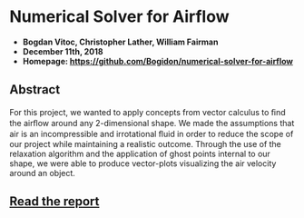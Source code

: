 # Numerical Solver for Airflow
- **Bogdan Vitoc, Christopher Lather, William Fairman**
- **December 11th, 2018**
- **Homepage: https://github.com/Bogidon/numerical-solver-for-airflow**

## Abstract
For this project, we wanted to apply concepts from vector calculus to ﬁnd the airﬂow around any 2-dimensional shape. We made the assumptions that air is an incompressible and irrotational ﬂuid in order to reduce the scope of our project while maintaining a realistic outcome. Through the use of the relaxation algorithm and the application of ghost points internal to our shape, we were able to produce vector-plots visualizing the air velocity around an object.

## [Read the report](./report.pdf)